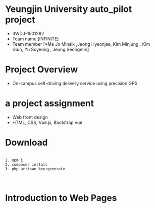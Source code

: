 # Yeungjin University auto_pilot project
- 3WDJ-1501282
- Team name [INFINITE]
- Team member [*Me Jo Minsik ,Jeong Hyeonjae, Kim Minjung , Kim Giun, Yu Soyeong , Jeong Seongmin] 
# Project Overview
- On-campus self-driving delivery service using precision GPS
# a project assignment
- Web front design
- HTML, CSS, Vue.js, Bootstrap vue
# Download
<pre>
<code>
1. npm i
2. composer install
3. php artisan key:generate

</code>
</pre>
# Introduction to Web Pages
